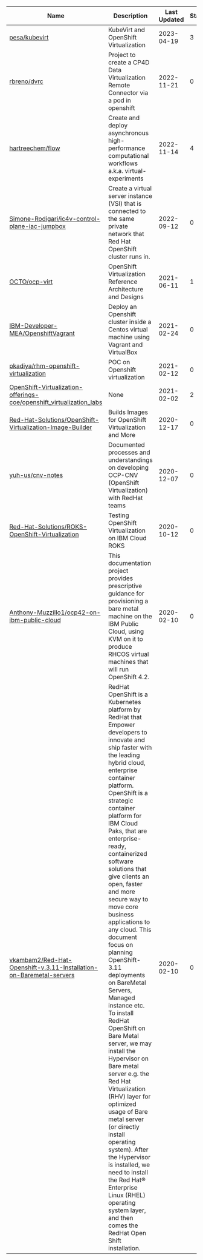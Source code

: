 Name | Description | Last Updated | Stars 
--- | --- | --- | --- 
[pesa/kubevirt](https://github.ibm.com/pesa/kubevirt) | KubeVirt and OpenShift Virtualization | 2023-04-19 | 3 
[rbreno/dvrc](https://github.ibm.com/rbreno/dvrc) | Project to create a CP4D Data Virtualization Remote Connector via a pod in openshift | 2022-11-21 | 0 
[hartreechem/flow](https://github.ibm.com/hartreechem/flow) | Create and deploy asynchronous high-performance computational workflows a.k.a. virtual-experiments | 2022-11-14 | 4 
[Simone-Rodigari/ic4v-control-plane-iac-jumpbox](https://github.ibm.com/Simone-Rodigari/ic4v-control-plane-iac-jumpbox) | Create a virtual server instance (VSI) that is connected to the same private network that Red Hat OpenShift cluster runs in. | 2022-09-12 | 0 
[OCTO/ocp-virt](https://github.ibm.com/OCTO/ocp-virt) | OpenShift Virtualization Reference Architecture and Designs | 2021-06-11 | 1 
[IBM-Developer-MEA/OpenshiftVagrant](https://github.ibm.com/IBM-Developer-MEA/OpenshiftVagrant) | Deploy an Openshift cluster inside a Centos virtual machine using Vagrant and VirtualBox | 2021-02-24 | 0 
[pkadiya/rhm-openshift-virtualization](https://github.ibm.com/pkadiya/rhm-openshift-virtualization) | POC on Openshift virtualization | 2021-02-12 | 0 
[OpenShift-Virtualization-offerings-coe/openshift_virtualization_labs](https://github.ibm.com/OpenShift-Virtualization-offerings-coe/openshift_virtualization_labs) | None | 2021-02-02 | 2 
[Red-Hat-Solutions/OpenShift-Virtualization-Image-Builder](https://github.ibm.com/Red-Hat-Solutions/OpenShift-Virtualization-Image-Builder) | Builds Images for OpenShift Virtualization and More | 2020-12-17 | 0 
[yuh-us/cnv-notes](https://github.ibm.com/yuh-us/cnv-notes) | Documented processes and understandings on developing OCP-CNV (OpenShift Virtualization) with RedHat teams | 2020-12-07 | 0 
[Red-Hat-Solutions/ROKS-OpenShift-Virtualization](https://github.ibm.com/Red-Hat-Solutions/ROKS-OpenShift-Virtualization) | Testing OpenShift Virtualization on IBM Cloud ROKS | 2020-10-12 | 0 
[Anthony-Muzzillo1/ocp42-on-ibm-public-cloud](https://github.ibm.com/Anthony-Muzzillo1/ocp42-on-ibm-public-cloud) | This documentation project provides prescriptive guidance for provisioning a bare metal machine on the IBM Public Cloud, using KVM on it to produce RHCOS virtual machines that will run OpenShift 4.2. | 2020-02-10 | 0 
[vkambam2/Red-Hat-Openshift-v.3.11-Installation-on-Baremetal-servers](https://github.ibm.com/vkambam2/Red-Hat-Openshift-v.3.11-Installation-on-Baremetal-servers) | RedHat OpenShift is a Kubernetes platform by RedHat that Empower developers to innovate and ship faster with the leading hybrid cloud, enterprise container platform. OpenShift is a strategic container platform for IBM Cloud Paks, that are enterprise-ready, containerized software solutions that give clients an open, faster and more secure way to move core business applications to any cloud. This document focus on planning OpenShift-3.11 deployments on BareMetal Servers, Managed instance etc. To install RedHat OpenShift on Bare Metal server, we may install the Hypervisor on Bare metal server e.g. the Red Hat Virtualization (RHV) layer for optimized usage of Bare metal server (or directly install operating system). After the Hypervisor is installed, we need to install the Red Hat® Enterprise Linux (RHEL) operating system layer, and then comes the RedHat Open Shift installation. | 2020-02-10 | 0 
